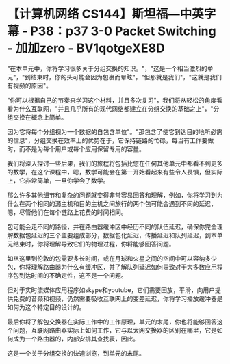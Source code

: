 # 【计算机网络 CS144】斯坦福—中英字幕 - P38：p37 3-0 Packet Switching - 加加zero - BV1qotgeXE8D

"在本单元中，你将学习很多关于分组交换的知识。"，"这是一个相当激烈的单元"，"到结束时，你的头可能会因为包裹而晕眩"，"但那就是我们"，"这就是我们有视频的原因"。

"你可以根据自己的节奏来学习这个材料，并且多次复习"，我们将从轻松的角度看看为什么互联网，"并且几乎所有的现代网络都建立在分组交换的基础之上"，"分组交换在概念上简单。

因为它将每个分组视为一个数据的自包含单位"。"那包含了使它到达目的地所必需的信息"，分组交换在效率上的优势在于，它保持链路的忙碌，每当有工作要做时，而不是为每个用户或每个应用保留专用的容量。

我们将深入探讨一些后果，我们的旅程将包括比您在任何其他单元中都看不到更多的数学，在这个课程中，嗯，数学可能会在第一开始看起来有些令人畏惧，但实际上，它非常简单，一旦你学会了数学。

那么许多其他细节和复杂的问题就变得非常容易回答和理解，例如，你将学习到为什么在两个相同的源主机和目的主机之间旅行的两个包可能会遇到不同的延迟，嗯，尽管他们在每个链路上花费的时间相同。

包可能会走不同的路径，并在路由器缓冲区中经历不同的队伍延迟，确保你完全理解数据包延迟的三个主要组成部分，数据包化延迟，传播延迟和队列延迟，到本单元结束时，你将理解导致它们的物理过程，你将能够回答问题。

如从这里到伦敦的包需要多长时间，或在月球和火星之间的空间中可以容纳多少包，你将理解路由器为什么有缓冲区，并了解队列延迟如何导致对于大多数应用程序包到达时间的不确定性，这不是一个问题。

但对于实时流媒体应用程序如skype和youtube，它们需要回放，平滑，向用户提供免费的音频和视频，仍然需要吸收互联网上的变差延迟，你将学习播放缓冲器是如何为这个特定目的设计的。

最后你将了解包交换器在实际工作中的工作原理，单元的末尾，你也将能够回答这个问题，互联网路由器实际上如何工作，它与以太网交换器的区别在哪里，它是如何成为一个路由器的，内部安排其查找表，因此。

这是一个关于分组交换的快速浏览，到单元的末尾。